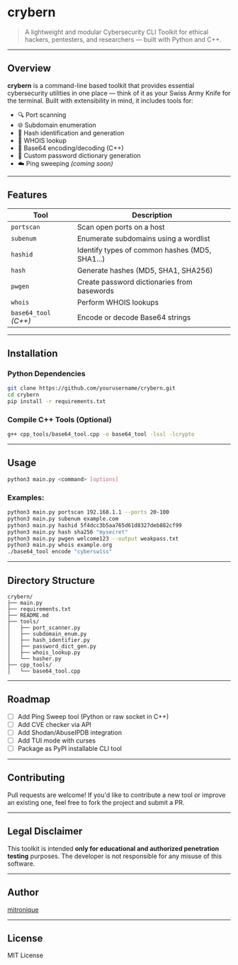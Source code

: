 # crybern

> A lightweight and modular Cybersecurity CLI Toolkit for ethical hackers, pentesters, and researchers — built with Python and C++.

---

## Overview

**crybern** is a command-line based toolkit that provides essential cybersecurity utilities in one place — think of it as your Swiss Army Knife for the terminal. Built with extensibility in mind, it includes tools for:

- 🔍 Port scanning  
- 🌐 Subdomain enumeration  
- 🔐 Hash identification and generation  
- 🔎 WHOIS lookup  
- 🧰 Base64 encoding/decoding (C++)  
- 🧠 Custom password dictionary generation  
- ☁️ Ping sweeping *(coming soon)*


---

## Features

| Tool                     | Description                                      |
|--------------------------|--------------------------------------------------|
| `portscan`               | Scan open ports on a host                        |
| `subenum`                | Enumerate subdomains using a wordlist           |
| `hashid`                 | Identify types of common hashes (MD5, SHA1...)  |
| `hash`                   | Generate hashes (MD5, SHA1, SHA256)             |
| `pwgen`                  | Create password dictionaries from basewords     |
| `whois`                  | Perform WHOIS lookups                           |
| `base64_tool` *(C++)*    | Encode or decode Base64 strings                 |

---

## Installation

### Python Dependencies

```bash
git clone https://github.com/yourusername/crybern.git
cd crybern
pip install -r requirements.txt
```

### Compile C++ Tools (Optional)

```bash
g++ cpp_tools/base64_tool.cpp -o base64_tool -lssl -lcrypto
```

---

## Usage

```bash
python3 main.py <command> [options]
```

### Examples:

```bash
python3 main.py portscan 192.168.1.1 --ports 20-100
python3 main.py subenum example.com
python3 main.py hashid 5f4dcc3b5aa765d61d8327deb882cf99
python3 main.py hash sha256 "mysecret"
python3 main.py pwgen welcome123 --output weakpass.txt
python3 main.py whois example.org
./base64_tool encode "cyberswiss"
```

---

## Directory Structure

```
crybern/
├── main.py
├── requirements.txt
├── README.md
├── tools/
│   ├── port_scanner.py
│   ├── subdomain_enum.py
│   ├── hash_identifier.py
│   ├── password_dict_gen.py
│   ├── whois_lookup.py
│   └── hasher.py
├── cpp_tools/
│   └── base64_tool.cpp
```

---

## Roadmap

- [ ] Add Ping Sweep tool (Python or raw socket in C++)
- [ ] Add CVE checker via API
- [ ] Add Shodan/AbuseIPDB integration
- [ ] Add TUI mode with curses
- [ ] Package as PyPI installable CLI tool

---

## Contributing

Pull requests are welcome! If you'd like to contribute a new tool or improve an existing one, feel free to fork the project and submit a PR.

---

## Legal Disclaimer

This toolkit is intended **only for educational and authorized penetration testing** purposes. The developer is not responsible for any misuse of this software.

---

## Author

[mitronique](https://github.com/mitronique)

---

## License

MIT License
